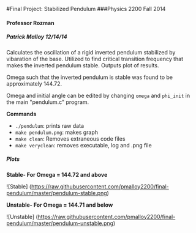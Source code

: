 #Final Project: Stabilized Pendulum
###Physics 2200 Fall 2014
#### Professor Rozman
##### Patrick Malloy 12/14/14

Calculates the oscillation of a rigid inverted pendulum
stabilized by vibaration of the base. Utilized to find 
critical transition frequency that makes the inverted 
pendulum stable. Outputs plot of results. 

Omega such that the inverted pendulum is stable was found 
to be approximately 144.72. 

Omega and initial angle can be edited by changing 
`omega` and `phi_init` in the main "pendulum.c" program.

**Commands**

- `./pendulum`: prints raw data
- `make pendulum.png`: makes graph
- `make clean`: Removes extraneous code files
- `make veryclean`: removes executable, log and .png file




##### Plots


**Stable- For Omega = 144.72 and above**

![Stable]
(https://raw.githubusercontent.com/pmalloy2200/final-pendulum/master/pendulum-stable.png)


**Unstable- For Omega = 144.71 and below**

![Unstable]
(https://raw.githubusercontent.com/pmalloy2200/final-pendulum/master/pendulum-unstable.png)




